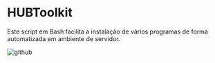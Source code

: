 # HUBToolkit

Este script em Bash facilita a instalação de vários programas de forma automatizada em ambiente de servidor.


![github](https://github.com/SamSepi0l13/HUBToolkit/assets/134660568/dbc4c082-1b12-40cb-86fb-c5aa03d80d7f)

